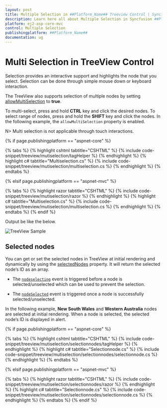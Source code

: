 ```yaml
---
layout: post
title: Multiple Selection in ##Platform_Name## Treeview Control | Syncfusion
description: Learn here all about Multiple Selection in Syncfusion ##Platform_Name## Treeview component of Syncfusion Essential JS 2 and more.
platform: ej2-asp-core-mvc
control: Multiple Selection
publishingplatform: ##Platform_Name##
documentation: ug
---
```



# Multi Selection in TreeView Control

Selection provides an interactive support and highlights the node that you select. Selection can be done through simple mouse down or keyboard interaction. 

The TreeView also supports selection of multiple nodes by setting [allowMultiSelection](https://help.syncfusion.com/cr/aspnetcore-js2/Syncfusion.EJ2~Syncfusion.EJ2.Navigations.TreeView~AllowMultiSelection.html) to **true**. 

To multi-select, press and hold **CTRL** key and click the desired nodes. To select range of nodes, press and hold the **SHIFT** key and click the nodes. In the following example, the `allowMultiSelection` property is enabled.

N> Multi selection is not applicable through touch interactions.

{% if page.publishingplatform == "aspnet-core" %}

{% tabs %}
{% highlight cshtml tabtitle="CSHTML" %}
{% include code-snippet/treeview/mutiselection/tagHelper %}
{% endhighlight %}
{% highlight c# tabtitle="Multiselection.cs" %}
{% include code-snippet/treeview/mutiselection/multiselection.cs %}
{% endhighlight %}
{% endtabs %}

{% elsif page.publishingplatform == "aspnet-mvc" %}

{% tabs %}
{% highlight razor tabtitle="CSHTML" %}
{% include code-snippet/treeview/mutiselection/razor %}
{% endhighlight %}
{% highlight c# tabtitle="Multiselection.cs" %}
{% include code-snippet/treeview/mutiselection/multiselection.cs %}
{% endhighlight %}
{% endtabs %}
{% endif %}



Output be like the below.

![TreeView Sample](./images/multiselect.PNG)

## Selected nodes

You can get or set the selected nodes in TreeView at initial rendering and dynamically by using the [selectedNodes](https://help.syncfusion.com/cr/aspnetcore-js2/Syncfusion.EJ2~Syncfusion.EJ2.Navigations.TreeView~SelectedNodes.html) property. It will return the selected node’s ID as an array.

* The [`nodeselecting`](https://help.syncfusion.com/cr/aspnetcore-js2/Syncfusion.EJ2~Syncfusion.EJ2.Navigations.TreeView~NodeSelecting.html) event is triggered before a node is selected/unselected which can be used to prevent the selection.

* The [`nodeSelected`](https://help.syncfusion.com/cr/aspnetcore-js2/Syncfusion.EJ2~Syncfusion.EJ2.Navigations.TreeView~NodeSelected.html) event is triggered once a node is successfully selected/unselected.

In the following example, **New South Wales** and **Western Australia** nodes are selected at initial rendering. When a node is selected, the selected node’s ID is displayed in alert.

{% if page.publishingplatform == "aspnet-core" %}

{% tabs %}
{% highlight cshtml tabtitle="CSHTML" %}
{% include code-snippet/treeview/mutiselection/selectionnodes/tagHelper %}
{% endhighlight %}
{% highlight c# tabtitle="Selectionnode.cs" %}
{% include code-snippet/treeview/mutiselection/selectionnodes/selectionnode.cs %}
{% endhighlight %}
{% endtabs %}

{% elsif page.publishingplatform == "aspnet-mvc" %}

{% tabs %}
{% highlight razor tabtitle="CSHTML" %}
{% include code-snippet/treeview/mutiselection/selectionnodes/razor %}
{% endhighlight %}
{% highlight c# tabtitle="Selectionnode.cs" %}
{% include code-snippet/treeview/mutiselection/selectionnodes/selectionnode.cs %}
{% endhighlight %}
{% endtabs %}
{% endif %}


